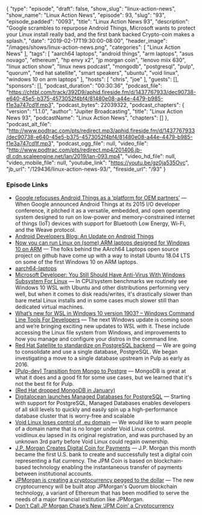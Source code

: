 {
  "type": "episode",
  "draft": false,
  "show_slug": "linux-action-news",
  "show_name": "Linux Action News",
  "episode": 93,
  "slug": "93",
  "episode_padded": "0093",
  "title": "Linux Action News 93",
  "description": "Google scrambles to repurpose Android Things, Microsoft wants to protect your Linux install really bad, and the first bank backed Crypto-coin makes a splash.",
  "date": "2019-02-17T19:30:00-08:00",
  "header_image": "/images/shows/linux-action-news.png",
  "categories": [
    "Linux Action News"
  ],
  "tags": [
    "aarch64 laptops",
    "android things",
    "arm laptops",
    "asus novago",
    "ethereum",
    "hp envy x2",
    "jp morgan coin",
    "lenovo miix 630",
    "linux action show",
    "linux news podcast",
    "mongodb",
    "postgresql",
    "pulp",
    "quorum",
    "red hat satellite",
    "smart speakers",
    "ubuntu",
    "void linux",
    "windows 10 on arm laptops"
  ],
  "hosts": [
    "chris",
    "joe"
  ],
  "guests": [],
  "sponsors": [],
  "podcast_duration": "00:30:36",
  "podcast_file": "https://chtbl.com/track/392D9/aphid.fireside.fm/d/1437767933/dec90738-e640-45e5-b375-4573052f4bf4/81480e08-a44e-4479-b985-f1e3a747cd1f.mp3",
  "podcast_bytes": 22039322,
  "podcast_chapters": {
    "version": "1.1.0",
    "author": "Jupiter Broadcasting",
    "title": "Linux Action News 93",
    "podcastName": "Linux Action News",
    "chapters": []
  },
  "podcast_alt_file": "http://www.podtrac.com/pts/redirect.mp3/aphid.fireside.fm/d/1437767933/dec90738-e640-45e5-b375-4573052f4bf4/81480e08-a44e-4479-b985-f1e3a747cd1f.mp3",
  "podcast_ogg_file": null,
  "video_file": "http://www.podtrac.com/pts/redirect.mp4/201406.jb-dl.cdn.scaleengine.net/lan/2019/lan-093.mp4",
  "video_hd_file": null,
  "video_mobile_file": null,
  "youtube_link": "https://youtu.be/gz0ja535Ovc",
  "jb_url": "/129436/linux-action-news-93/",
  "fireside_url": "/93"
}


### Episode Links

  * [Google refocuses Android Things as a ‘platform for OEM partners’](https://venturebeat.com/2019/02/12/google-refocuses-android-thing-as-a-platform-for-oem-partners/ "Google refocuses Android Things as a ‘platform for OEM partners’") — When Google announced Android Things at its 2015 I/O developer conference, it pitched it as a versatile, embedded, and open operating system designed to run on low-power and memory-constrained internet of things (IoT) devices with support for Bluetooth Low Energy, Wi-Fi, and the Weave protocol. 
  * [Android Developers Blog: An Update on Android Things](https://android-developers.googleblog.com/2019/02/an-update-on-android-things.html "Android Developers Blog: An Update on Android Things")
  * [Now you can run Linux on (some) ARM laptops designed for Windows 10 on ARM](https://liliputing.com/2019/02/now-you-can-run-linux-on-some-arm-laptops-designed-for-windows-10-on-arm.html "Now you can run Linux on \(some\) ARM laptops designed for Windows 10 on ARM") — The folks behind the AArch64 Laptops open source project on github have come up with a way to install Ubuntu 18.04 LTS on some of the first Windows 10 on ARM laptops.
  * [aarch64-laptops](https://github.com/aarch64-laptops "aarch64-laptops")
  * [Microsoft Developer: You Still Should Have Anti-Virus With Windows Subsystem For Linux](https://www.phoronix.com/scan.php?page=news_item&px=Windows-Defender-WSL-Needed "Microsoft Developer: You Still Should Have Anti-Virus With Windows Subsystem For Linux") — In CPU/system benchmarks we routinely see Windows 10 WSL with Ubuntu and other distributions performing very well, but when it comes to disk reads/writes, it's drastically slower than bare metal Linux installs and in some cases much slower still than dedicated virtual machines.
  * [What’s new for WSL in Windows 10 version 1903? – Windows Command Line Tools For Developers](https://blogs.msdn.microsoft.com/commandline/2019/02/15/whats-new-for-wsl-in-windows-10-version-1903/ "What’s new for WSL in Windows 10 version 1903? – Windows Command Line Tools For Developers") — The next Windows update is coming soon and we’re bringing exciting new updates to WSL with it. These include accessing the Linux file system from Windows, and improvements to how you manage and configure your distros in the command line.
  * [Red Hat Satellite to standardize on PostgreSQL backend](https://www.redhat.com/en/blog/red-hat-satellite-standardize-postgresql-backend "Red Hat Satellite to standardize on PostgreSQL backend") — We are going to consolidate and use a single database, PostgreSQL. We began investigating a move to a single database upstream in Pulp as early as 2016.
  * [[Pulp-dev] Transition from Mongo to Postgre](https://www.redhat.com/archives/pulp-dev/2016-September/msg00030.html "\[Pulp-dev\] Transition from Mongo to Postgre") — MongoDB is great at what it does and a good fit for some use cases, but we learned that it's not the best fit for Pulp. 
  * [(Red Hat dropped MongoDB in January)](https://www.theregister.co.uk/2019/01/17/red_hat_mongodb/ "\(Red Hat dropped MongoDB in January\)")
  * [Digitalocean launches Managed Databases for PostgreSQL](https://blog.digitalocean.com/announcing-managed-databases-for-postgresql/ "Digitalocean launches Managed Databases for PostgreSQL") — Starting with support for PostgreSQL, Managed Databases enables developers of all skill levels to quickly and easily spin up a high-performance database cluster that is worry-free and scalable
  * [Void Linux loses control of .eu domain](https://voidlinux.org/news/2019/02/voidlinux-eu-gone.html "Void Linux loses control of .eu domain") — We would like to warn people of a domain name that is no longer under Void Linux control. voidlinux.eu lapsed in its original registration, and was purchased by an unknown 3rd party before Void Linux could regain ownership. 
  * [J.P. Morgan Creates Digital Coin for Payments](https://www.jpmorgan.com/global/news/digital-coin-payments "J.P. Morgan Creates Digital Coin for Payments") — J.P. Morgan this month became the first U.S. bank to create and successfully test a digital coin representing a fiat currency. The JPM Coin is based on blockchain-based technology enabling the instantaneous transfer of payments between institutional accounts.
  * [JPMorgan is creating a cryptocurrency pegged to the dollar](https://arstechnica.com/tech-policy/2019/02/jpmorgan-is-creating-a-cryptocurrency-pegged-to-the-dollar/ "JPMorgan is creating a cryptocurrency pegged to the dollar") — The new cryptocurrency will be built atop JPMorgan's Quorum blockchain technology, a variant of Ethereum that has been modified to serve the needs of a major financial institution like JPMorgan.
  * [Don’t Call JP Morgan Chase’s New ‘JPM Coin’ a Cryptocurrency](https://motherboard.vice.com/en_us/article/8xy55b/jp-morgan-chases-jpm-coin-isnt-a-cryptocurrencyi "Don’t Call JP Morgan Chase’s New ‘JPM Coin’ a Cryptocurrency")


